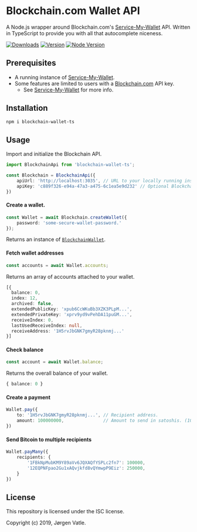 # Blockchain.com Wallet API
A Node.js wrapper around Blockchain.com's [Service-My-Wallet](https://github.com/blockchain/service-my-wallet-v3) API.
Written in TypeScript to provide you with all that autocomplete niceness.

[![Downloads](https://img.shields.io/npm/dt/blockchain.wallet-ts.svg)](https://www.npmjs.com/package/blockchain.wallet-ts)
[![Version](https://img.shields.io/npm/v/blockchain.wallet-ts.svg)](https://www.npmjs.com/package/blockchain.wallet-ts)
[![Node Version](https://img.shields.io/node/v/blockchain.wallet-ts.svg)](https://www.npmjs.com/package/blockchain.wallet-ts)

## Prerequisites
- A running instance of [Service-My-Wallet](https://github.com/blockchain/service-my-wallet-v3).
- Some features are limited to users with a [Blockchain.com](https://blockchain.com) API key.
    - See [Service-My-Wallet](https://github.com/blockchain/service-my-wallet-v3) for more info.

## Installation
```bash
npm i blockchain-wallet-ts
```

## Usage
Import and initialize the Blockchain API.
```typescript
import BlockchainApi from 'blockchain-wallet-ts';

const Blockchain = BlockchainApi({
    apiUrl: 'http://localhost:3035', // URL to your locally running instance of Service-My-Wallet.
    apiKey: 'c889f326-e94a-47a3-a475-6c1ea5e9d232' // Optional Blockchain.com API key.
})
```

#### Create a wallet.
```typescript
const Wallet = await Blockchain.createWallet({
    password: 'some-secure-wallet-password.'
});
```
Returns an instance of [`BlockchainWallet`](src/BlockchainWallet.ts).

#### Fetch wallet addresses
```typescript
const accounts = await Wallet.accounts;
```
Returns an array of accounts attached to your wallet.
```typescript
[{
  balance: 0,
  index: 12,
  archived: false,
  extendedPublicKey: 'xpub6CcWKuBb3XZK3PLpM...',
  extendedPrivateKey: 'xprv9yd9vPehDA11puGM...',
  receiveIndex: 0,
  lastUsedReceiveIndex: null,
  receiveAddress: '1H5rvJbGNK7gmyR28pknmj...'
}]
```

#### Check balance
```typescript
const account = await Wallet.balance;  
```
Returns the overall balance of your wallet.
```typescript
{ balance: 0 }
```

#### Create a payment
```typescript
Wallet.pay({
    to: '1H5rvJbGNK7gmyR28pknmj...', // Recipient address.
    amount: 100000000,               // Amount to send in satoshis. (100000000 = 1 BTC)
})
```

#### Send Bitcoin to multiple recipients
```typescript
Wallet.payMany({
    recipients: { 
        '1FBkNpMubKM9Y89aVv6JQXAQfYSPLc2fn7': 100000,
        '12EQPNFpao2Gu1xAQvjkfd8vQYmwpP9Eiz': 250000,
    }
})
```

## License
This repository is licensed under the ISC license.

Copyright (c) 2019, Jørgen Vatle.

